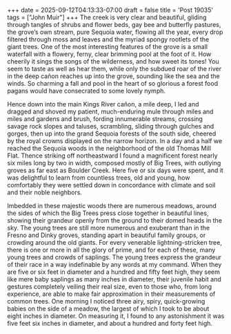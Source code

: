 +++
date = 2025-09-12T04:13:33-07:00
draft = false
title = 'Post 19035'
tags = ["John Muir"]
+++
The creek is very clear and beautiful, gliding through tangles of shrubs and flower beds, gay bee and butterfly pastures, the grove’s own stream, pure Sequoia water, flowing all the year, every drop filtered through moss and leaves and the myriad spongy rootlets of the giant trees. One of the most interesting features of the grove is a small waterfall with a flowery, ferny, clear brimming pool at the foot of it. How cheerily it sings the songs of the wilderness, and how sweet its tones! You seem to taste as well as hear them, while only the subdued roar of the river in the deep cañon reaches up into the grove, sounding like the sea and the winds. So charming a fall and pool in the heart of so glorious a forest food pagans would have consecrated to some lovely nymph.

Hence down into the main Kings River cañon, a mile deep, I led and dragged and shoved my patient, much-enduring mule through miles and miles and gardens and brush, fording innumerable streams, crossing savage rock slopes and taluses, scrambling, sliding through gulches and gorges, then up into the grand Sequoia forests of the south side, cheered by the royal crowns displayed on the narrow horizon. In a day and a half we reached the Sequoia woods in the neighborhood of the old Thomas Mill Flat. Thence striking off northeastward I found a magnificent forest nearly six miles long by two in width, composed mostly of Big Trees, with outlying groves as far east as Boulder Creek. Here five or six days were spent, and it was delightful to learn from countless trees, old and young, how comfortably they were settled down in concordance with climate and soil and their noble neighbors.

Imbedded in these majestic woods there are numerous meadows, around the sides of which the Big Trees press close together in beautiful lines, showing their grandeur openly from the ground to their domed heads in the sky. The young trees are still more numerous and exuberant than in the Fresno and Dinky groves, standing apart in beautiful family groups, or crowding around the old giants. For every venerable lightning-stricken tree, there is one or more in all the glory of prime, and for each of these, many young trees and crowds of saplings. The young trees express the grandeur of their race in a way indefinable by any words at my command. When they are five or six feet in diameter and a hundred and fifty feet high, they seem like mere baby saplings as many inches in diameter, their juvenile habit and gestures completely veiling their real size, even to those who, from long experience, are able to make fair approximation in their measurements of common trees. One morning I noticed three airy, spiry, quick-growing babies on the side of a meadow, the largest of which I took to be about eight inches in diameter. On measuring it, I found to any astonishment it was five feet six inches in diameter, and about a hundred and forty feet high.
